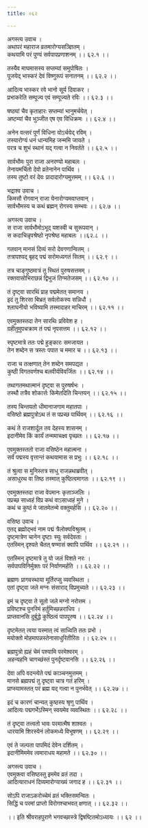 ```yaml
---
title: ०६२

---
```

अगस्त्य उवाच ।  
अथापरं महाराज व्रतमारोग्यसञ्ज्ञितम् ।  
कथयामि परं पुण्यं सर्वपापप्रणाशनम् ।। ६२.१ ।।  
  
तस्यैव माघमासस्य सप्तम्यां समुपोषितः ।  
पूजयेद् भास्करं देवं विष्णुरूपं सनातनम् ।। ६२.२ ।।  
  
आदित्य भास्कर रवे भानो सूर्य दिवाकर ।  
प्रभाकरेति सम्पूज्य एवं सम्पूज्यते रविः ।। ६२.३ ।।  
  
षष्ठ्यां चैव कृताहारः सप्तम्यां भानुमर्चयेत् ।  
अष्टम्यां चैव भुञ्जीत एष एव विधिक्रमः ।। ६२.४ ।।  
  
अनेन वत्सरं पूर्णं विधिना योऽर्चयेद् रविम् ।  
तस्यारोग्यं धनं धान्यमिह जन्ममि जायते ।  
परत्र च शुभं स्थानं यद् गत्वा न निवर्तते ।। ६२.५ ।।  
  
सार्वभौमः पुरा राजा अनरण्यो महाबलः ।  
तेनायमर्चितो देवो व्रतेनानेन पार्थिव ।  
तस्य तुष्टो वरं देवः प्रादादारोग्यमुत्तमम् ।। ६२.६ ।।  
  
भद्राश्व उवाच ।  
किमसौ रोगवान् राजा येनारोग्यमवाप्तवान् ।  
सार्वभौमस्य च कथं ब्रह्मन् रोगस्य सम्भवः ।। ६२.७ ।।  
  
अगस्त्य उवाच ।  
स राजा सार्वभौमोऽभूद् यशस्वी च सुरूपवान् ।  
स कदाचिन्नृपश्रेष्ठो नृपश्रेष्ठ महाबलः ।।६२.८ ।।  
  
गतवान् मानसं दिव्यं सरो देवगणान्वितम् ।  
तत्रापश्यद् बृहद् पद्मं सरोमध्यगतं सितम् ।। ६२.९ ।।  
  
तत्र चाङ्गुष्ठमात्रं तु स्थितं पुरुषसत्तमम् ।  
रक्तवासोभिराछन्नं द्विभुजं तिग्मतेजसम् ।। ६२.१० ।।  
  
तं दृष्ट्वा सारथिं प्राह पद्ममेतत् समानय ।  
इदं तु शिरसा बिभ्रत् सर्वलोकस्य सन्निधौ ।  
श्लाघनीयो भविष्यामि तस्मादाहर माचिरम् ।। ६२.११ ।।  
  
एवमुक्तस्तदा तेन सारथिः प्रविवेश ह ।  
ग्रहीतुमुपचक्राम तं पद्मं नृपसत्तम ।। ६२.१२ ।।  
  
स्पृष्टमात्रे ततः पद्मे हुङ्कारः समजायत ।  
तेन शब्देन स त्रस्तः पपात च ममार च ।। ६२.१३ ।।  
  
राजा च तत्क्षणात् तेन शब्देन समपद्यत ।  
कुष्ठी विगतवर्णश्च बलवीर्यविवर्जितः ।। ६२.१४ ।।  
  
तथागतमथात्मानं दृष्ट्वा स पुरुषर्षभः ।  
तस्थौ तत्रैव शोकार्त्तः किमेतदिति चिन्तयन् ।। ६२.१५ ।।  
  
तस्य चिन्तयतो धीमानाजगाम महातपाः ।  
वसिष्ठो ब्रह्मपुत्रोऽथ तं स पप्रच्छ पार्थिवम् ।। ६२.१६ ।।  
  
कथं ते राजशार्दूल तव देहस्य शासनम् ।  
इदानीमेव किं कार्यं तन्ममाचक्ष्व पृच्छतः ।। ६२.१७ ।।  
  
एवमुक्तस्ततो राजा वसिष्ठेन महात्मना ।  
सर्वं पद्मस्य वृत्तान्तं कथयामास स प्रभुः ।। ६२.१८ ।।  
  
तं श्रुत्वा स मुनिस्तत्र साधु राजन्नथाब्रवीत् ।  
असाधुरथ वा तिष्ठ तस्मात् कुष्ठित्वमागतः ।। ६२.१९ ।।  
  
एवमुक्तस्तदा राजा वेपमानः कृताञ्जलिः ।  
पप्रच्छ साध्वहं विप्र कथं वाऽसाध्वहं मुने ।  
कथं च कुष्ठं मे जातमेतन्मे वक्तुमर्हसि ।। ६२.२० ।।  
  
वसिष्ठ उवाच ।  
एतद् ब्रह्मोद्भवं नाम पद्मं त्रैलोक्यविश्रुतम् ।  
दृष्टमात्रेण चानेन दृष्टाः स्युः सर्वदेवताः ।  
एतस्मिन् दृश्यते चैतत् षण्मासं क्वापि पार्थिव ।। ६२.२१ ।।  
  
एतस्मिन् दृष्टमात्रे तु यो जलं विशते नरः ।  
सर्वपापविनिर्मुक्तः परं निर्वाणमर्हति ।। ६२.२२ ।।  
  
ब्रह्मणः प्रागवस्थाया मूर्तिरप्सु व्यवस्थिता ।  
एतां दृष्ट्वा जले मग्नः संसाराद् विप्रमुच्यते ।। ६२.२३ ।।  
  
इमं च दृष्ट्वा ते सूतो जले मग्नो नरोत्तम ।  
प्रविष्टश्च पुनरिमं हर्तुमिच्छन्नराधिप ।  
प्राप्तवानसि दुर्बुद्धे कुष्ठित्वं पापपूरुष ।। ६२.२४ ।।  
  
दृष्टमेतत् त्वया यस्मात् त्वं साध्विति ततः प्रभो ।  
मयोक्तो मोहमापन्नस्तेनासाधुरितीरितः ।। ६२.२५ ।।  
  
ब्रह्मपुत्रो ह्यहं चेमं पश्यामि परमेश्वरम् ।  
अहन्यहनि चागच्छंस्तं पुनर्दृष्टवानसि ।। ६२.२६ ।।  
  
देवा अपि वदन्त्येते पद्मं काञ्चनमुत्तमम् ।  
मानसे ब्रह्मपद्मं तु दृष्ट्वा चात्र गतं हरिम् ।  
प्राप्स्यामस्तत् परं ब्रह्म यद् गत्वा न पुनर्भवेत् ।। ६२.२७ ।।  
  
इदं च कारणं चान्यत् कुष्ठस्य श्रृणु पार्थिव ।  
आदित्यः पद्मगर्भेऽस्मिन् स्वयमेव व्यवस्थितः ।। ६२.२८ ।।  
  
तं दृष्ट्वा तत्त्वतो भावः परमात्मैष शाश्वतः ।  
धारयामि शिरस्येनं लोकमध्ये विभूषणम् ।। ६२.२९ ।।  
  
एवं ते जल्पता पापमिदं देवेन दर्शितम् ।  
इदानीमिममेव त्वमाराधय महामते ।। ६२.३० ।।  
  
अगस्त्य उवाच ।  
एवमुक्त्वा वसिष्ठस्तु इममेव व्रतं तदा ।  
आदित्याराधनं दिव्यमारोग्याख्यं जगाद ह ।। ६२.३१ ।।  
  
सोऽपि राजाऽकरोच्चेमं व्रतं भक्तिसमन्वितः ।  
सिद्धिं च परमां प्राप्तो विरोगश्चाभवत् क्षणात् ।। ६२.३२ ।।  
  
।। इति श्रीवराहपुराणे भगवच्छास्त्रे द्विषष्टितमोऽध्यायः ।। ६२ ।।